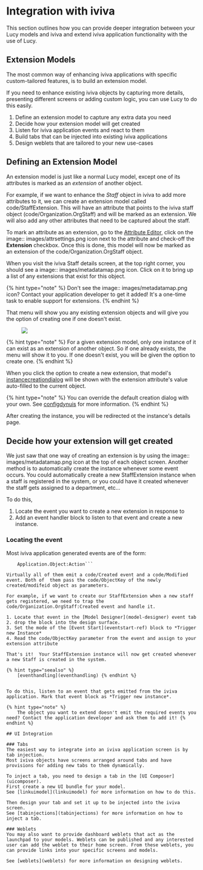 


<a name='ivivaintegration'></a>

# Integration with iviva
This section outlines how you can provide deeper integration between your Lucy models and iviva and extend iviva application functionality with the use of Lucy.

## Extension Models
The most common way of enhancing iviva applications with specific custom-tailored features, is to build an extension model.

If you need to enhance existing iviva objects by capturing more details, presenting different screens or adding custom logic, you can use Lucy to do this easily.

1. Define an extension model to capture any extra data you need
2. Decide how your extension model will get created
3. Listen for iviva application events and react to them
4. Build tabs that can be injected into existing iviva applications
5. Design weblets that are tailored to your new use-cases

<a name='extensionmodels'></a>

## Defining an Extension Model
An extension model is just like a normal Lucy model, except one of its attributes is marked as an *extension* of another object.

For example, if we want to enhance the *Staff* object in iviva to add more attributes to it, we can create an extension model called code/StaffExtension.
This will have an attribute that points to the iviva staff object (code/Organization.OrgStaff) and will be marked as an extension.
We will also add any other attributes that need to be captured about the staff.

To mark an attribute as an extension, go to the [Attribute Editor](attributeeditor), click on the image:: images/attrsettings.png icon next to the attribute and check-off the **Extension** checkbox.
Once this is done, this model will now be marked as an extension of the code/Organization.OrgStaff object.

When you visit the iviva Staff details screen, at the top right corner, you should see a image:: images/metadatamap.png icon. Click on it to bring up a list of any extensions that exist for this object.

{% hint type="note" %}
    Don't see the image:: images/metadatamap.png icon? Contact your application developer to get it added! It's a one-time task to enable support for extensions. {% endhint %}

That menu will show you any existing extension objects and will give you the option of creating one if one doesn't exist.

<figure><img src=' images/extension.png'></figure>

{% hint type="note" %}
    For a given extension model, only one instance of it can exist as an extension of another object. So if one already exists, the menu will show it to you. If one doesn't exist, you will be given the option to create one. {% endhint %}

When you click the option to create a new extension, that model's [instancecreationdialog](instancecreationdialog) will be shown with the extension attribute's value auto-filled to the current object.

{% hint type="note" %}
    You can override the default creation dialog with your own. See [configdynuis](configdynuis) for more information. {% endhint %}

After creating the instance, you will be redirected ot the instance's details page.

## Decide how your extension will get created
We just saw that one way of creating an extension is by using the image:: images/metadatamap.png icon at the top of each object screen.
Another method is to automatically create the instance whenever some event occurs.
You could automatically create a new StaffExtension instance when a staff is registered in the system, or you could have it created whenever the staff gets assigned to a department, etc...

To do this,
1. Locate the event you want to create  a new extension in response to
2. Add an event handler block to listen to that event and create a new instance.

### Locating the event
Most iviva application generated events are of the form:

```
    Application.Object:Action```

Virtually all of them emit a code/Created event and a code/Modified event. Both of  them pass the code/ObjectKey of the newly created/modifeid object as parameters.

For example, if we want to create our StaffExtension when a new staff gets registered, we need to trap the code/Organization.OrgStaff:Created event and handle it.

1. Locate that event in the [Model Designer](model-designer) event tab
2. drop the block into the design surface.
3. Set the mode of the [Event Start](eventstart-ref) block to *Trigger new Instance*
4. Read the code/ObjectKey parameter from the event and assign to your extension attribute

That's it!  Your StaffExtension instance will now get created whenever a new Staff is created in the system.

{% hint type="seealso" %}
    [eventhandling](eventhandling) {% endhint %}


To do this, listen to an event that gets emitted from the iviva application. Mark that event block as *Trigger new instance*.

{% hint type="note" %}
    The object you want to extend doesn't emit the required events you need? Contact the application developer and ask them to add it! {% endhint %}

## UI Integration

### Tabs
The easiest way to integrate into an iviva application screen is by tab injection.
Most iviva objects have screens arranged around tabs and have provisions for adding new tabs to them dynamically.

To inject a tab, you need to design a tab in the [UI Composer](uicomposer).
First create a new UI bundle for your model.
See [linkuimodel](linkuimodel) for more information on how to do this.

Then design your tab and set it up to be injected into the iviva screen.
See [tabinjections](tabinjections) for more information on how to inject a tab.

### Weblets
You may also want to provide dashboard weblets that act as the launchpad to your models. Weblets can be published and any interested user can add the weblet to their home screen. From these weblets, you can provide links into your specific screens and models.

See [weblets](weblets) for more information on designing weblets.